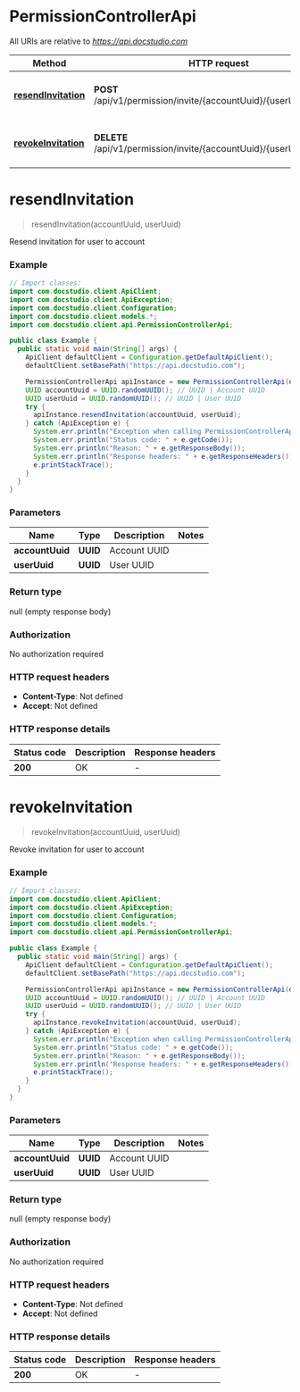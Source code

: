 # PermissionControllerApi

All URIs are relative to *https://api.docstudio.com*

| Method | HTTP request | Description |
|------------- | ------------- | -------------|
| [**resendInvitation**](PermissionControllerApi.md#resendInvitation) | **POST** /api/v1/permission/invite/{accountUuid}/{userUuid}/resend | Resend invitation for user to account |
| [**revokeInvitation**](PermissionControllerApi.md#revokeInvitation) | **DELETE** /api/v1/permission/invite/{accountUuid}/{userUuid} | Revoke invitation for user to account |


<a id="resendInvitation"></a>
# **resendInvitation**
> resendInvitation(accountUuid, userUuid)

Resend invitation for user to account

### Example
```java
// Import classes:
import com.docstudio.client.ApiClient;
import com.docstudio.client.ApiException;
import com.docstudio.client.Configuration;
import com.docstudio.client.models.*;
import com.docstudio.client.api.PermissionControllerApi;

public class Example {
  public static void main(String[] args) {
    ApiClient defaultClient = Configuration.getDefaultApiClient();
    defaultClient.setBasePath("https://api.docstudio.com");

    PermissionControllerApi apiInstance = new PermissionControllerApi(defaultClient);
    UUID accountUuid = UUID.randomUUID(); // UUID | Account UUID
    UUID userUuid = UUID.randomUUID(); // UUID | User UUID
    try {
      apiInstance.resendInvitation(accountUuid, userUuid);
    } catch (ApiException e) {
      System.err.println("Exception when calling PermissionControllerApi#resendInvitation");
      System.err.println("Status code: " + e.getCode());
      System.err.println("Reason: " + e.getResponseBody());
      System.err.println("Response headers: " + e.getResponseHeaders());
      e.printStackTrace();
    }
  }
}
```

### Parameters

| Name | Type | Description  | Notes |
|------------- | ------------- | ------------- | -------------|
| **accountUuid** | **UUID**| Account UUID | |
| **userUuid** | **UUID**| User UUID | |

### Return type

null (empty response body)

### Authorization

No authorization required

### HTTP request headers

 - **Content-Type**: Not defined
 - **Accept**: Not defined

### HTTP response details
| Status code | Description | Response headers |
|-------------|-------------|------------------|
| **200** | OK |  -  |

<a id="revokeInvitation"></a>
# **revokeInvitation**
> revokeInvitation(accountUuid, userUuid)

Revoke invitation for user to account

### Example
```java
// Import classes:
import com.docstudio.client.ApiClient;
import com.docstudio.client.ApiException;
import com.docstudio.client.Configuration;
import com.docstudio.client.models.*;
import com.docstudio.client.api.PermissionControllerApi;

public class Example {
  public static void main(String[] args) {
    ApiClient defaultClient = Configuration.getDefaultApiClient();
    defaultClient.setBasePath("https://api.docstudio.com");

    PermissionControllerApi apiInstance = new PermissionControllerApi(defaultClient);
    UUID accountUuid = UUID.randomUUID(); // UUID | Account UUID
    UUID userUuid = UUID.randomUUID(); // UUID | User UUID
    try {
      apiInstance.revokeInvitation(accountUuid, userUuid);
    } catch (ApiException e) {
      System.err.println("Exception when calling PermissionControllerApi#revokeInvitation");
      System.err.println("Status code: " + e.getCode());
      System.err.println("Reason: " + e.getResponseBody());
      System.err.println("Response headers: " + e.getResponseHeaders());
      e.printStackTrace();
    }
  }
}
```

### Parameters

| Name | Type | Description  | Notes |
|------------- | ------------- | ------------- | -------------|
| **accountUuid** | **UUID**| Account UUID | |
| **userUuid** | **UUID**| User UUID | |

### Return type

null (empty response body)

### Authorization

No authorization required

### HTTP request headers

 - **Content-Type**: Not defined
 - **Accept**: Not defined

### HTTP response details
| Status code | Description | Response headers |
|-------------|-------------|------------------|
| **200** | OK |  -  |

